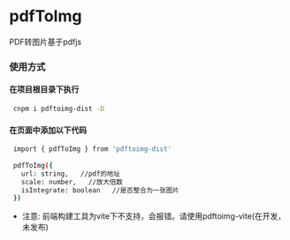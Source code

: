 # pdfToImg
PDF转图片基于pdfjs

### 使用方式

#### 在项目根目录下执行

 ```bash
  cnpm i pdftoimg-dist -D
  ```



#### 在页面中添加以下代码

 ```bash
  import { pdfToImg } from 'pdftoimg-dist'
  
  pdfToImg({
    url: string,   //pdf的地址 
    scale: number,   //放大倍数
    isIntegrate: boolean   //是否整合为一张图片
  })
  ```
  
 * 注意:
 前端构建工具为vite下不支持，会报错。请使用pdftoimg-vite(在开发，未发布)

